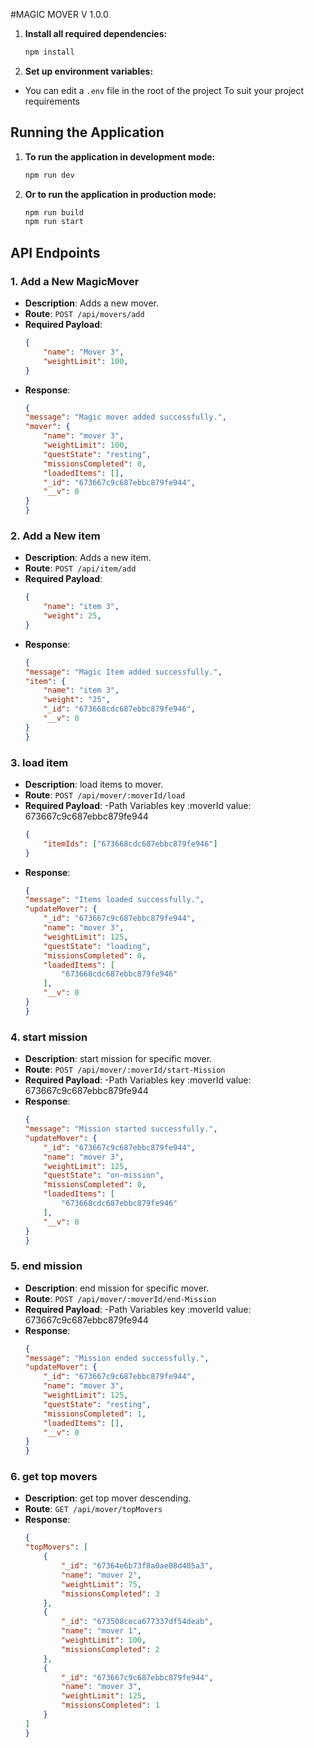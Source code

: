 #MAGIC MOVER V 1.0.0


1. **Install all required dependencies:**
    ```bash
    npm install
    ```
2. **Set up environment variables:**
- You can edit  a `.env` file in the root of the project To suit your project requirements

## Running the Application
1. **To run the application in development mode:**
    ```bash
    npm run dev
    ```
2. **Or to run the application in production mode:**
    ```bash
    npm run build
    npm run start 
    ```



## API Endpoints

### 1. Add a New MagicMover
- **Description**: Adds a new mover.
- **Route**: `POST /api/movers/add`
- **Required Payload**:
    ```json
    {
        "name": "Mover 3",
        "weightLimit": 100,
    }
    ```
- **Response**:
    ```json
    {
    "message": "Magic mover added successfully.",
    "mover": {
        "name": "mover 3",
        "weightLimit": 100,
        "questState": "resting",
        "missionsCompleted": 0,
        "loadedItems": [],
        "_id": "673667c9c687ebbc879fe944",
        "__v": 0
    }
    }
   ```
### 2. Add a New item
- **Description**: Adds a new item.
- **Route**: `POST /api/item/add`
- **Required Payload**:
    ```json
    {
        "name": "item 3",
        "weight": 25,
    }
    ```
- **Response**:
    ```json
    {
    "message": "Magic Item added successfully.",
    "item": {
        "name": "item 3",
        "weight": "25",
        "_id": "673668cdc687ebbc879fe946",
        "__v": 0
    }
    }
    ```
### 3. load item 
- **Description**: load items to mover.
- **Route**: `POST /api/mover/:moverId/load`
- **Required Payload**:
-Path Variables
  key :moverId
  value: 673667c9c687ebbc879fe944
    ```json
    {
        "itemIds": ["673668cdc687ebbc879fe946"]
    }
    ```
- **Response**:
    ```json
    {
    "message": "Items loaded successfully.",
    "updateMover": {
        "_id": "673667c9c687ebbc879fe944",
        "name": "mover 3",
        "weightLimit": 125,
        "questState": "loading",
        "missionsCompleted": 0,
        "loadedItems": [
            "673668cdc687ebbc879fe946"
        ],
        "__v": 0
    }
    }
     ```
### 4. start mission  
- **Description**: start mission for specific mover.
- **Route**: `POST /api/mover/:moverId/start-Mission`
- **Required Payload**:
-Path Variables
  key :moverId
  value: 673667c9c687ebbc879fe944
- **Response**:
    ```json
    {
    "message": "Mission started successfully.",
    "updateMover": {
        "_id": "673667c9c687ebbc879fe944",
        "name": "mover 3",
        "weightLimit": 125,
        "questState": "on-mission",
        "missionsCompleted": 0,
        "loadedItems": [
            "673668cdc687ebbc879fe946"
        ],
        "__v": 0
    }
    }

    ```   
### 5. end mission  
- **Description**: end mission for specific mover.
- **Route**: `POST /api/mover/:moverId/end-Mission`
- **Required Payload**:
-Path Variables
  key :moverId
  value: 673667c9c687ebbc879fe944
- **Response**:
    ```json
    {
    "message": "Mission ended successfully.",
    "updateMover": {
        "_id": "673667c9c687ebbc879fe944",
        "name": "mover 3",
        "weightLimit": 125,
        "questState": "resting",
        "missionsCompleted": 1,
        "loadedItems": [],
        "__v": 0
    }
    }

   ```
### 6. get top movers  
- **Description**: get top mover descending.
- **Route**: `GET /api/mover/topMovers`
- **Response**:
    ```json
    {
    "topMovers": [
        {
            "_id": "67364e6b73f8a0ae08d405a3",
            "name": "mover 2",
            "weightLimit": 75,
            "missionsCompleted": 3
        },
        {
            "_id": "673508ceca677337df54deab",
            "name": "mover 1",
            "weightLimit": 100,
            "missionsCompleted": 2
        },
        {
            "_id": "673667c9c687ebbc879fe944",
            "name": "mover 3",
            "weightLimit": 125,
            "missionsCompleted": 1
        }
    ]
    }


   ```       
